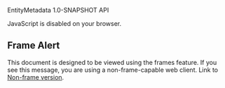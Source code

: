 EntityMetadata 1.0-SNAPSHOT API<noscript> <div>JavaScript is disabled on your browser.</div> </noscript> <h2>Frame Alert</h2> <p>This document is designed to be viewed using the frames feature. If you see this message, you are using a non-frame-capable web client. Link to <a href="overview-summary.html">Non-frame version</a>.</p>